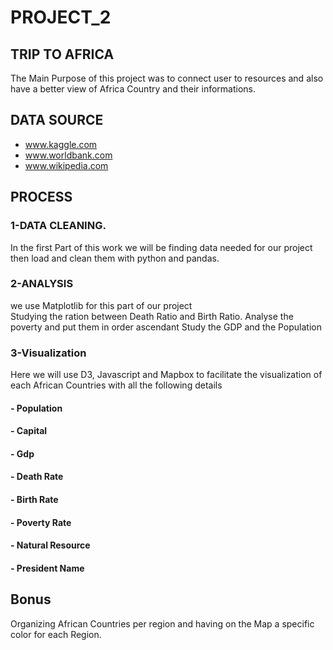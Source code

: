 # PROJECT_2 

## TRIP TO AFRICA

The Main Purpose of this project was to connect user to resources and also have a better view of Africa Country and their informations.

## DATA SOURCE
- www.kaggle.com
- www.worldbank.com
- www.wikipedia.com

## PROCESS

### 1-DATA CLEANING.
  In the first Part of this work we will be finding data needed for our project then load and clean them with python and pandas.
  
### 2-ANALYSIS
  we use Matplotlib for this part of our project  
   Studying the ration between Death Ratio and Birth Ratio.
   Analyse the poverty and put them in order ascendant
   Study the GDP and the Population
 
 ### 3-Visualization
  Here we will use D3, Javascript and Mapbox to facilitate the visualization of each African Countries with all the following details
####          - Population
####          - Capital
####          - Gdp
####          - Death Rate
####          - Birth Rate
####          - Poverty Rate
####          - Natural Resource
####          - President Name
          
## Bonus
 Organizing African Countries per region and having on the Map a specific color for each Region.
 
 
